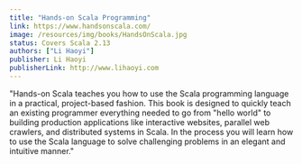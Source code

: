 ```yaml
---
title: "Hands-on Scala Programming"
link: https://www.handsonscala.com/
image: /resources/img/books/HandsOnScala.jpg
status: Covers Scala 2.13
authors: ["Li Haoyi"]
publisher: Li Haoyi
publisherLink: http://www.lihaoyi.com
---
```


"Hands-on Scala teaches you how to use the Scala programming language in a practical, project-based fashion. This book is designed to quickly teach an existing programmer everything needed to go from "hello world" to building production applications like interactive websites, parallel web crawlers, and distributed systems in Scala. In the process you will learn how to use the Scala language to solve challenging problems in an elegant and intuitive manner."
